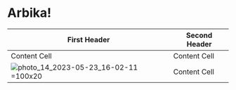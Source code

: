 # Arbika!

| First Header  | Second Header |
| ------------- | ------------- |
| Content Cell | Content Cell  |
| ![photo_14_2023-05-23_16-02-11](https://github.com/alinaghizadeh71/Arbika/assets/16202692/08563c1f-7ea4-4290-8ece-8222158360e3) =100x20  | Content Cell  |
